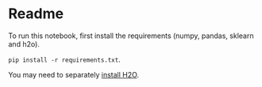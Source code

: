 Readme
======

To run this notebook, first install the requirements (numpy, pandas, sklearn and h2o).

`pip install -r requirements.txt`.

You may need to separately [install H2O](http://www.h2o.ai/download/h2o/python).